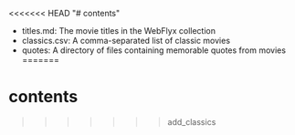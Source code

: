 <<<<<<< HEAD
"# contents"

- titles.md: The movie titles in the WebFlyx collection
- classics.csv: A comma-separated list of classic movies
- quotes: A directory of files containing memorable quotes from movies
=======
# contents
>>>>>>> add_classics
